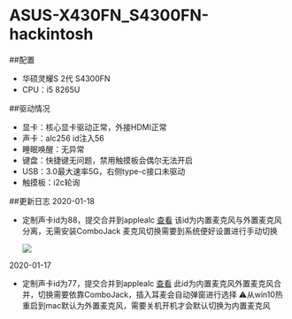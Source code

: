 # ASUS-X430FN_S4300FN-hackintosh

##配置

* 华硕灵耀S 2代 S4300FN
* CPU：i5 8265U

##驱动情况

* 显卡：核心显卡驱动正常，外接HDMI正常
* 声卡：alc256 id注入56
* 睡眠唤醒：无异常
* 键盘：快捷键无问题，禁用触摸板会偶尔无法开启
* USB：3.0最大速率5G，右侧type-c接口未驱动
* 触摸板：i2c轮询

##更新日志
2020-01-18

* 定制声卡id为88，提交合并到applealc [查看](https://github.com/acidanthera/AppleALC/pull/650) 
  该id为内置麦克风与外置麦克风分离，无需安装ComboJack 麦克风切换需要到系统便好设置进行手动切换
  
  ![](github.fangf.cc/mweb/16108895944286.jpg)

2020-01-17

* 定制声卡id为77，提交合并到applealc [查看](https://github.com/acidanthera/AppleALC/pull/650) 
  此id为内置麦克风外置麦克风合并，切换需要依靠ComboJack，插入耳麦会自动弹窗进行选择
  ⚠️从win10热重启到mac默认为外置麦克风，需要关机开机才会默认切换为内置麦克风